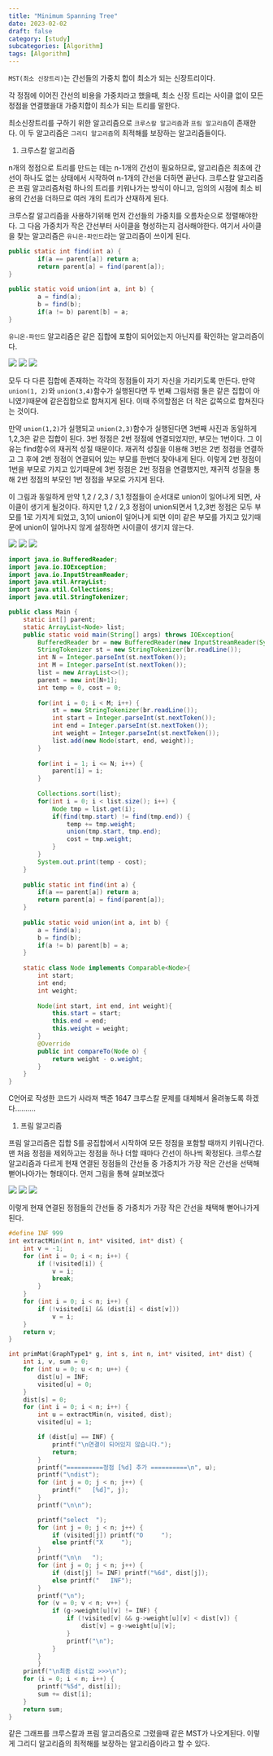 ```yaml
---
title: "Minimum Spanning Tree"
date: 2023-02-02
draft: false
category: [study]
subcategories: [Algorithm]
tags: [Algorithm]
---
```


`MST(최소 신장트리)`는 간선들의 가중치 합이 최소가 되는 신장트리이다.

<!--more-->

각 정점에 이어진 간선의 비용을 가중치라고 했을때, 최소 신장 트리는 사이클 없이 모든 정점을 연결했을대 가중치합이 최소가 되는 트리를 말한다.

최소신장트리를 구하기 위한 알고리즘으로 `크루스칼 알고리즘`과 `프림 알고리즘`이 존재한다. 이 두 알고리즘은 `그리디 알고리즘`의 최적해를 보장하는 알고리즘들이다.

1. 크루스칼 알고리즘
   
n개의 정점으로 트리를 만드는 데는 n-1개의 간선이 필요하므로, 알고리즘은 최초에 간선이 하나도 없는 상태에서 시작하여 n-1개의 간선을 더하면 끝난다. 크루스칼 알고리즘은 프림 알고리즘처럼 하나의 트리를 키워나가는 방식이 아니고, 임의의 시점에 최소 비용의 간선을 더하므로 여러 개의 트리가 산재하게 된다. 

크루스칼 알고리즘을 사용하기위해 먼저 간선들의 가중치를 오름차순으로 정렬해야한다. 그 다음 가중치가 작은 간선부터 사이클을 형성하는지 검사해야한다. 여기서 사이클을 찾는 알고리즘은 `유니온-파인드`라는 알고리즘이 쓰이게 된다.

```java
public static int find(int a) {
		if(a == parent[a]) return a;
		return parent[a] = find(parent[a]);
}
	
public static void union(int a, int b) {
		a = find(a);
		b = find(b);
		if(a != b) parent[b] = a;
}
```

`유니온-파인드` 알고리즘은 같은 집합에 포함이 되어있는지 아닌지를 확인하는 알고리즘이다.

![](/images/study/Algorithms/MST/1.JPG)
![](/images/study/Algorithms/MST/2.JPG)
![](/images/study/Algorithms/MST/3.JPG)

모두 다 다른 집합에 존재하는 각각의 정점들이 자기 자신을 가리키도록 만든다. 만약 ```union(1, 2)```와 ```union(3,4)```함수가 실행된다면 두 번째 그림처럼 둘은 같은 집합이 아니였기때문에 같은집합으로 합쳐지게 된다. 이때 주의할점은 더 작은 값쪽으로 합쳐진다는 것이다.

만약 ```union(1,2)```가 실행되고 ```union(2,3)```함수가 실행된다면 3번째 사진과 동일하게 1,2,3은 같은 집합이 된다. 3번 정점은 2번 정점에 연결되었지만, 부모는 1번이다. 그 이유는 find함수의 재귀적 성질 때문이다. 재귀적 성질을 이용해 3번은 2번 정점을 연결하고 그 후에 2번 정점이 연결되어 있는 부모를 한번더 찾아내게 된다. 이렇게 2번 정점이 1번을 부모로 가지고 있기때문에 3번 정점은 2번 정점을 연결했지만, 재귀적 성질을 통해 2번 정점의 부모인 1번 정점을 부모로 가지게 된다.

이 그림과 동일하게 만약 1,2 / 2,3 / 3,1 정점들이 순서대로 union이 일어나게 되면, 사이클이 생기게 될것이다. 하지만 1,2 / 2,3 정점이 union되면서 1,2,3번 정점은 모두 부모를 1로 가지게 되었고, 3,1이 union이 일어나게 되면 이미 같은 부모를 가지고 있기때문에 union이 일어나지 않게 설정하면 사이클이 생기지 않는다.

![](/images/study/Algorithms/MST/5.jpg)
![](/images/study/Algorithms/MST/6.jpg)
![](/images/study/Algorithms/MST/7.jpg)

```java
import java.io.BufferedReader;
import java.io.IOException;
import java.io.InputStreamReader;
import java.util.ArrayList;
import java.util.Collections;
import java.util.StringTokenizer;

public class Main {
	static int[] parent;
	static ArrayList<Node> list;
	public static void main(String[] args) throws IOException{
		BufferedReader br = new BufferedReader(new InputStreamReader(System.in));
		StringTokenizer st = new StringTokenizer(br.readLine());
		int N = Integer.parseInt(st.nextToken());
		int M = Integer.parseInt(st.nextToken());
		list = new ArrayList<>();
		parent = new int[N+1];
		int temp = 0, cost = 0;
		
		for(int i = 0; i < M; i++) {
			st = new StringTokenizer(br.readLine());
			int start = Integer.parseInt(st.nextToken());
			int end = Integer.parseInt(st.nextToken());
			int weight = Integer.parseInt(st.nextToken());
			list.add(new Node(start, end, weight));
		}
		
		for(int i = 1; i <= N; i++) {
			parent[i] = i;
		}
		
		Collections.sort(list);
		for(int i = 0; i < list.size(); i++) {
			Node tmp = list.get(i);
			if(find(tmp.start) != find(tmp.end)) {
				temp += tmp.weight;
				union(tmp.start, tmp.end);
				cost = tmp.weight;
			}
		}
		System.out.print(temp - cost);
	}
	
	public static int find(int a) {
		if(a == parent[a]) return a;
		return parent[a] = find(parent[a]);
	}
	
	public static void union(int a, int b) {
		a = find(a);
		b = find(b);
		if(a != b) parent[b] = a;
	}
	
	static class Node implements Comparable<Node>{
		int start;
		int end;
		int weight;
		
		Node(int start, int end, int weight){
			this.start = start;
			this.end = end;
			this.weight = weight;
		}
		@Override
		public int compareTo(Node o) {
			return weight - o.weight;
		}
	}
}
```

C언어로 작성한 코드가 사라져 백준 1647 크루스칼 문제를 대체해서 올려놓도록 하겠다..........

1. 프림 알고리즘

프림 알고리즘은 집합 S를 공집합에서 시작하여 모든 정점을 포함할 때까지 키워나간다. 맨 처음 정점을 제외하고는 정점을 하나 더할 때마다 간선이 하나씩 확정된다. 크루스칼알고리즘과 다르게 현재 연결된 정점들의 간선들 중 가중치가 가장 작은 간선을 선택해 뻗어나아가는 형태이다. 먼저 그림을 통해 살펴보겠다

![](/images/study/Algorithms/MST/8.jpg)
![](/images/study/Algorithms/MST/9.jpg)
![](/images/study/Algorithms/MST/10.jpg)

이렇게 현재 연결된 정점들의 간선들 중 가중치가 가장 작은 간선을 채택해 뻗어나가게 된다. 

```c
#define INF 999
int extractMin(int n, int* visited, int* dist) {
    int v = -1;
    for (int i = 0; i < n; i++) {
        if (!visited[i]) {
            v = i;
            break;
        }
    }
    for (int i = 0; i < n; i++) {
        if (!visited[i] && (dist[i] < dist[v]))                                    //가중치가 제일 작은 간선 찾기.
            v = i;
    }
    return v;
}

int primMat(GraphType1* g, int s, int n, int* visited, int* dist) {
    int i, v, sum = 0;
    for (int u = 0; u < n; u++) {
        dist[u] = INF;
        visited[u] = 0;
    }
    dist[s] = 0;
    for (int i = 0; i < n; i++) {
        int u = extractMin(n, visited, dist);
        visited[u] = 1;

        if (dist[u] == INF) {
            printf("\n연결이 되어있지 않습니다.");                                 //간선 연결 안됐으면 종료
            return;
        }
        printf("==========정점 [%d] 추가 ==========\n", u);
        printf("\ndist");
        for (int j = 0; j < n; j++) {
            printf("   [%d]", j);
        }
        printf("\n\n");

        printf("select  ");
        for (int j = 0; j < n; j++) {
            if (visited[j]) printf("O     ");
            else printf("X     ");
        }
        printf("\n\n   ");
        for (int j = 0; j < n; j++) {
            if (dist[j] != INF) printf("%6d", dist[j]);
            else printf("   INF");
        }
        printf("\n");
        for (v = 0; v < n; v++) {
            if (g->weight[u][v] != INF) {                                           //현재 보고있는 정점의 간선을 찾는 부분
                if (!visited[v] && g->weight[u][v] < dist[v]) {                     //그 간선을 연결하지 않았고, 간선의 가중치보다
                    dist[v] = g->weight[u][v];                                      //현재 저장된 dist가 크면 dist 수정
                }
                printf("\n");
            }
        }
        }
    printf("\n최종 dist값 >>>\n");
    for (i = 0; i < n; i++) {
        printf("%5d", dist[i]);
        sum += dist[i];
    }
    return sum;
}
```

같은 그래프를 크루스칼과 프림 알고리즘으로 그렸을때 같은 MST가 나오게된다. 이렇게 그리디 알고리즘의 최적해를 보장하는 알고리즘이라고 할 수 있다.